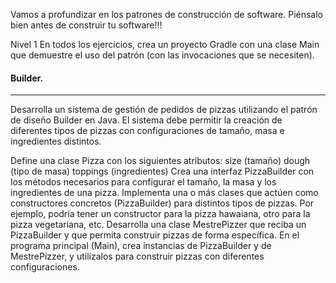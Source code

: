 Vamos a profundizar en los patrones de construcción de software. Piénsalo bien antes de construir tu software!!!

Nivel 1
En todos los ejercicios, crea un proyecto Gradle con una clase Main que demuestre el uso del patrón (con las invocaciones que se necesiten).

#### Builder.  
___
Desarrolla un sistema de gestión de pedidos de pizzas utilizando el patrón de diseño Builder en Java. El sistema debe permitir la creación de diferentes tipos de pizzas con configuraciones de tamaño, masa e ingredientes distintos.

Define una clase Pizza con los siguientes atributos:
size (tamaño)
dough (tipo de masa)
toppings (ingredientes)
Crea una interfaz PizzaBuilder con los métodos necesarios para configurar el tamaño, la masa y los ingredientes de una pizza.
Implementa una o más clases que actúen como constructores concretos (PizzaBuilder) para distintos tipos de pizzas. Por ejemplo, podría tener un constructor para la pizza hawaiana, otro para la pizza vegetariana, etc.
Desarrolla una clase MestrePizzer que reciba un PizzaBuilder y que permita construir pizzas de forma específica.
En el programa principal (Main), crea instancias de PizzaBuilder y de MestrePizzer, y utilízalos para construir pizzas con diferentes configuraciones.
